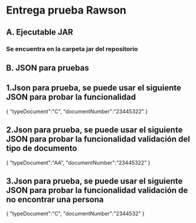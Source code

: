 # Entrega prueba Rawson

## A. Ejecutable JAR
### Se encuentra en la carpeta jar del repositorio

## B. JSON para pruebas
## 1.Json para prueba, se puede usar el siguiente JSON para probar la funcionalidad

{
  "typeDocument":"C",
  "documentNumber":"23445322"
}

## 2.Json para prueba, se puede usar el siguiente JSON para probar la funcionalidad validación del tipo de documento

{
  "typeDocument":"AA",
  "documentNumber":"23445322"
}

## 3.Json para prueba, se puede usar el siguiente JSON para probar la funcionalidad validación de no encontrar una persona

{
  "typeDocument":"C",
  "documentNumber":"2344532"
}

